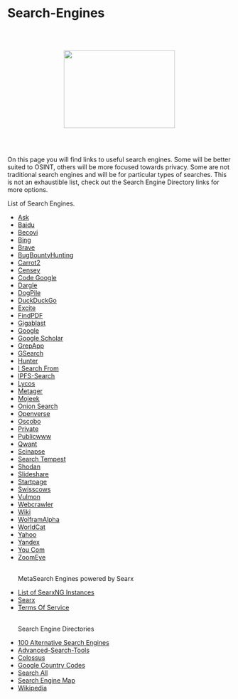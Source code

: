 # Search-Engines
<br></br>
<p align="center">
  <img width="250" height="175" src="https://www.cqcore.uk/wp-content/uploads/2024/06/Screenshot-2024-06-13-122030.png">
</p>
<br></br>
<p>On this page you will find links to useful search engines. Some will be better suited to OSINT, others will be more focused towards privacy. Some are not traditional search engines and will be for particular types of searches. This is not an exhaustible list, check out the Search Engine Directory links for more options.</p> 
<p>List of Search Engines.</p>
<ul>
  <li><a href="https://www.ask.com/web?q=">Ask</a></li>
  <li><a href="https://www.baidu.com/">Baidu</a></li>
  <li><a href="https://search.becovi.com/serp.php">Becovi</a></li>
  <li><a href="https://bing.com/">Bing</a></li>
  <li><a href="https://search.brave.com/">Brave</a></li>
  <li><a href="https://www.bugbountyhunting.com/">BugBountyHunting</a></li>
  <li><a href="https://search.carrot2.org/#/search/web">Carrot2</a></li>
  <li><a href="https://censys.io/">Censey</a></li>
  <li><a href="https://code.google.com/">Code Google</a></li>
  <li><a href="http://dargle.net/search">Dargle</a></li>
  <li><a href="https://www.dogpile.com/">DogPile</a></li>
  <li><a href="https://duckduckgo.com/">DuckDuckGo</a></li>
  <li><a href="https://results.excite.com/serp?q=">Excite</a></li>
  <li><a href="http://findpdfdoc.com/">FindPDF</a></li>
  <li><a href="https://www.gigablastsearchengine.com/">Gigablast</a></li>
  <li><a href="https://google.com/">Google</a></li>
  <li><a href="https://scholar.google.com/">Google Scholar</a></li>
  <li><a href="https://grep.app/">GrepApp</a></li>
  <li><a href="https://gsearch.one">GSearch</a></li>
  <li><a href="https://hunter.how/">Hunter</a></li>
  <li><a href="http://isearchfrom.com/">I Search From</a></li>
  <li><a href="https://ipfs-search.com/#/">IPFS-Search</a></li>
  <li><a href="https://www.lycos.com/">Lycos</a></li>
  <li><a href="https://metager.org/">Metager</a></li>
  <li><a href="https://mojeek.com/">Mojeek</a></li>
  <li><a href="https://onionsearchengine.com/">Onion Search</a></li>
  <li><a href="https://openverse.org/">Openverse</a></li>
  <li><a href="https://oscobo.com/">Oscobo</a></li>
  <li><a href="https://private.sh/">Private</a></li>
  <li><a href="https://publicwww.com/">Publicwww</a></li>
  <li><a href="https://qwant.com/">Qwant</a></li>
  <li><a href="https://www.scinapse.io/">Scinapse</a></li>
  <li><a href="https://searchtempest.com/">Search Tempest</a></li>
  <li><a href="https://shodan.io/">Shodan</a></li>
  <li><A href="https://www.slideshare.net/">Slideshare</A></li>
  <li><a href="https://startpage.com/">Startpage</a></li>
  <li><a href="https://swisscows.com/en">Swisscows</a></li>
  <li><a href="https://vulmon.com/">Vulmon</a></li>
  <li><a href="https://www.webcrawler.com/">Webcrawler</a></li>
  <li><a href="https://www.wiki.com/">Wiki</a></li>
  <li><a href="https://www.wolframalpha.com/">WolframAlpha</a></li>
  <li><a href="https://worldcat.org/">WorldCat</a></li> 
  <li><a href="https://www.yahoo.com/">Yahoo</a></li>
  <li><a href="https://yandex.com/">Yandex</a></li>
  <li><a href="https://you.com/">You Com</a></li>
  <li><a href="https://www.zoomeye.org/">ZoomEye</a></li>
 <br/> 
 <p>MetaSearch Engines powered by Searx</p>
  <li><a href="https://searx.space/#">List of SearxNG Instances</a></li>
  <li><a href="https://searx.thegpm.org/">Searx</a></li>
  <li><a href="https://search.tosdr.org/">Terms Of Service</a></li>
 <br/> 
 <p>Search Engine Directories</p> 
  <li><a href="https://marcodiversi.com/blog/alternative-search-engines/">100 Alternative Search Engines</a></li>
  <li><a href="https://start.me/p/nRADzL/advanced-search-tools">Advanced-Search-Tools</a></li>
  <li><a href="https://searchenginecolossus.com/">Colossus</a></li>
  <li><a href="https://orchidbox.com/list-of-google-websites-with-country-codes">Google Country Codes</a></li>
  <li><a href="https://www.searchall.net/">Search All</a></li>
  <li><a href="https://searchenginemap.com/">Search Engine Map</a></li>
  <li><a href="https://en.wikipedia.org/wiki/List_of_search_engines">Wikipedia</a></li>
</ul>
